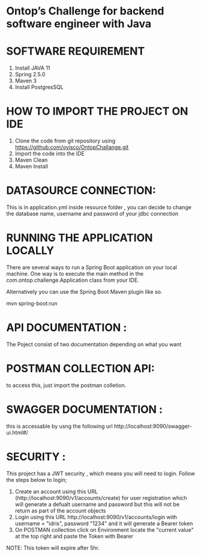 # Ontop’s Challenge for backend software engineer with Java

# SOFTWARE REQUIREMENT 

1. Install JAVA 11 
2. Spring 2.5.0
3. Maven 3
4. Install PostgresSQL 

# HOW TO IMPORT THE PROJECT ON IDE
1. Clone the code from git repository using https://github.com/oyisco/OntopChallange.git
2. Import the code into the IDE 
3. Maven Clean 
4. Maven Install

# DATASOURCE CONNECTION: 

This is in application.yml inside resource folder , you can decide to change the database name, username and password of your jdbc connection

# RUNNING THE APPLICATION LOCALLY
There are several ways to run a Spring Boot application on your local machine. One way is to execute the main method in the com.ontop.challenge.Application class from your IDE.

Alternatively you can use the Spring Boot Maven plugin like so.

mvn spring-boot:run

# API DOCUMENTATION :

The Poject consist of two documentation depending on what you want

# POSTMAN COLLECTION API: 
to access this, just import the postman colletion.
# SWAGGER DOCUMENTATION :
this is accessable by usng the following url  http://localhost:9090/swagger-ui.html#/


# SECURITY :
This project has a JWT security , which means you will need to login. Follow the steps below to login;
1. Create an account using this URL (http://localhost:9090/v1/accounts/create) for user registration which will generate a defualt username and password but this will not be return as part of the account objects
2. Login using this URL http://localhost:9090/v1/accounts/login with username = "idris", password "1234" and it will generate a Bearer token 
3. On POSTMAN collection click on Environment locate the "current value" at the top right and paste the Token with Bearer 

NOTE: This token will expire after 5hr.

